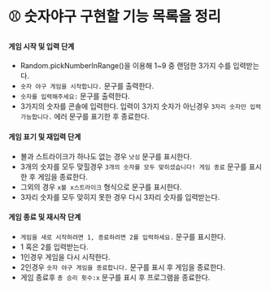 # ⚾️ 숫자야구 구현할 기능 목록을 정리

#### 게임 시작 및 입력 단계

- Random.pickNumberInRange()을 이용해 1~9 중 랜덤한 3가지 수를 입력받는다.
- `숫자 야구 게임을 시작합니다.` 문구를 출력한다.
- `숫자를 입력해주세요:` 문구를 출력한다.
- 3가지의 숫자를 콘솔에 입력한다. 입력이 3가지 숫자가 아닌경우 `3자리 숫자만 입력 가능합니다.` 에러 문구를 표기한 후 종료한다.

#### 게임 표기 및 재입력 단계

- 볼과 스트라이크가 하나도 없는 경우 `낫싱` 문구를 표시한다.
- 3개의 숫자를 모두 맞힐경우 `3개의 숫자를 모두 맞히셨습니다! 게임 종료` 문구를 표시한 후 게임을 종료한다.
- 그외의 경우 `x볼 x스트라이크` 형식으로 문구를 표시한다.
- 3자리 숫자를 모두 맞히지 못한 경우 다시 3자리 숫자를 입력받는다.

#### 게임 종료 및 재시작 단계

- `게임을 새로 시작하려면 1, 종료하려면 2를 입력하세요.` 문구를 표시한다.
- 1 혹은 2를 입력받는다.
- 1인경우 게임을 다시 시작한다.
- 2인경우 `숫자 야구 게임을 종료합니다.` 문구를 표시 후 게임을 종료한다.
- 게임 종료후 `총 승리 횟수:x` 문구를 표시 후 프로그램을 종료한다.
